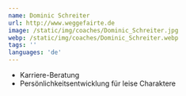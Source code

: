 ```yaml
---
name: Dominic Schreiter
url: http://www.weggefairte.de
image: /static/img/coaches/Dominic_Schreiter.jpg
webp: /static/img/coaches/Dominic_Schreiter.webp
tags: ''
languages: 'de'
---
```


<ul><li>Karriere-Beratung</li><li>Persönlichkeitsentwicklung für leise Charaktere</li></ul>